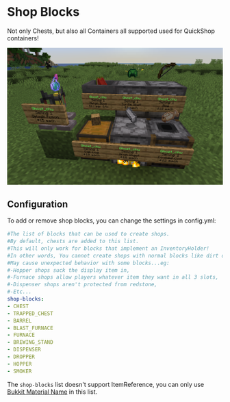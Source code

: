 # Shop Blocks

Not only Chests, but also all Containers all supported used for QuickShop containers!

![shop-blocks](img/shop-blocks.png)

## Configuration

To add or remove shop blocks, you can change the settings in config.yml: 

```yaml
#The list of blocks that can be used to create shops.
#By default, chests are added to this list.
#This will only work for blocks that implement an InventoryHolder!
#In other words, You cannot create shops with normal blocks like dirt or stone.
#May cause unexpected behavior with some blocks...eg:
#-Hopper shops suck the display item in,
#-Furnace shops allow players whatever item they want in all 3 slots,
#-Dispenser shops aren't protected from redstone,
#-Etc...
shop-blocks:
- CHEST
- TRAPPED_CHEST
- BARREL
- BLAST_FURNACE
- FURNACE
- BREWING_STAND
- DISPENSER
- DROPPER
- HOPPER
- SMOKER
```

The `shop-blocks` list doesn't support ItemReference, you can only use [Bukkit Material Name](https://hub.spigotmc.org/javadocs/spigot/org/bukkit/Material.html) in this list.
